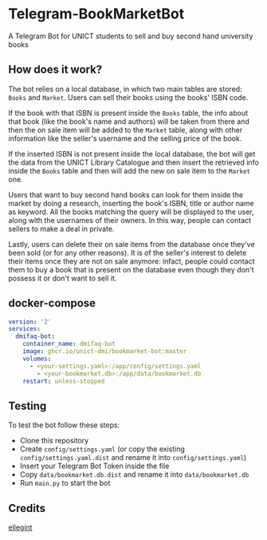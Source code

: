 # Telegram-BookMarketBot
A Telegram Bot for UNICT students to sell and buy second hand university books

## How does it work?
The bot relies on a local database, in which two main tables are stored: `Books` and `Market`. Users can sell their books using the books' ISBN code.

If the book with that ISBN is present inside the `Books` table, the info about that book (like the book's name and authors) will be taken from there and then the on sale item will be added to the `Market` table, along with other information like the seller's username and the selling price of the book.

If the inserted ISBN is not present inside the local database, the bot will get the data from the UNICT Library Catalogue and then insert the retrieved info inside the `Books` table and then will add the new on sale item to the `Market` one.

Users that want to buy second hand books can look for them inside the market by doing a research, inserting the book's ISBN, title or author name as keyword. All the books matching the query will be displayed to the user, along with the usernames of their owners. In this way, people can contact sellers to make a deal in private.

Lastly, users can delete their on sale items from the database once they've been sold (or for any other reasons). It is of the seller's interest to delete their items once they are not on sale anymore: infact, people could contact them to buy a book that is present on the database even though they don't possess it or don't want to sell it.

## docker-compose
```yaml
version: '2'
services:
  dmifaq-bot:
    container_name: dmifaq-bot
    image: ghcr.io/unict-dmi/bookmarket-bot:master
    volumes:
      - <your-settings.yaml>:/app/config/settings.yaml
	    - <your-bookmarket.db>:/app/data/bookmarket.db
    restart: unless-stopped
```

## Testing
To test the bot follow these steps:
- Clone this repository
- Create `config/settings.yaml` (or copy the existing `config/settings.yaml.dist` and rename it into `config/settings.yaml`)
- Insert your Telegram Bot Token inside the file
- Copy `data/bookmarket.db.dist` and rename it into `data/bookmarket.db`
- Run `main.py` to start the bot

## Credits

[ellegint](https://github.com/ellegint)
